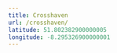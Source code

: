 ```yaml
---
title: Crosshaven
url: /crosshaven/
latitude: 51.802382900000005
longitude: -8.295326900000001
---
```

